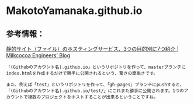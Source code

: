 # MakotoYamanaka.github.io

## 参考情報：

[静的サイト（ファイル）のホスティングサービス、3つの目的別に7つ紹介 | Milkcocoa Engineers' Blog](http://blog.mlkcca.com/frontend/static-website-hosting/)

```
「(Githubのアカウント名).github.io」というリポジトリを作って、masterブランチにindex.htmlを作成するだけで勝手に公開されるという、驚きの簡単さです。
```
```
また、例えば「test」というリポジトリを作って、「gh-pages」ブランチにpushすると、「(Githubのアカウント名).github.io/test/」にこれまた勝手に公開されます。1つのアカウントで複数のプロジェクトをホストすることが出来るということですね。
```
